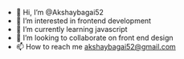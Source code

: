 - 👋 Hi, I’m @Akshaybagai52
- 👀 I’m interested in frontend development
- 🌱 I’m currently learning javascript
- 💞️ I’m looking to collaborate on front end design
- 📫 How to reach me akshaybagai52@gmail.com

<!---
Akshaybagai52/Akshaybagai52 is a ✨ special ✨ repository because its `README.md` (this file) appears on your GitHub profile.
You can click the Preview link to take a look at your changes.
--->
